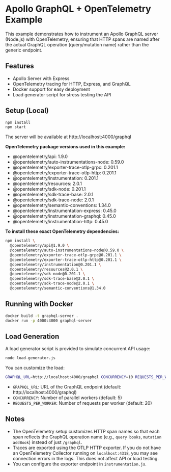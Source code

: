 # Apollo GraphQL + OpenTelemetry Example

This example demonstrates how to instrument an Apollo GraphQL server (Node.js) with OpenTelemetry, ensuring that HTTP spans are named after the actual GraphQL operation (query/mutation name) rather than the generic endpoint.

## Features

- Apollo Server with Express
- OpenTelemetry tracing for HTTP, Express, and GraphQL
- Docker support for easy deployment
- Load generator script for stress testing the API

## Setup (Local)

```bash
npm install
npm start
```

The server will be available at http://localhost:4000/graphql

**OpenTelemetry package versions used in this example:**

- @opentelemetry/api: 1.9.0
- @opentelemetry/auto-instrumentations-node: 0.59.0
- @opentelemetry/exporter-trace-otlp-grpc: 0.201.1
- @opentelemetry/exporter-trace-otlp-http: 0.201.1
- @opentelemetry/instrumentation: 0.201.1
- @opentelemetry/resources: 2.0.1
- @opentelemetry/sdk-node: 0.201.1
- @opentelemetry/sdk-trace-base: 2.0.1
- @opentelemetry/sdk-trace-node: 2.0.1
- @opentelemetry/semantic-conventions: 1.34.0
- @opentelemetry/instrumentation-express: 0.45.0
- @opentelemetry/instrumentation-graphql: 0.45.0
- @opentelemetry/instrumentation-http: 0.45.0

**To install these exact OpenTelemetry dependencies:**

```bash
npm install \
  @opentelemetry/api@1.9.0 \
  @opentelemetry/auto-instrumentations-node@0.59.0 \
  @opentelemetry/exporter-trace-otlp-grpc@0.201.1 \
  @opentelemetry/exporter-trace-otlp-http@0.201.1 \
  @opentelemetry/instrumentation@0.201.1 \
  @opentelemetry/resources@2.0.1 \
  @opentelemetry/sdk-node@0.201.1 \
  @opentelemetry/sdk-trace-base@2.0.1 \
  @opentelemetry/sdk-trace-node@2.0.1 \
  @opentelemetry/semantic-conventions@1.34.0
```

## Running with Docker

```bash
docker build -t graphql-server .
docker run -p 4000:4000 graphql-server
```

## Load Generation

A load generator script is provided to simulate concurrent API usage:

```bash
node load-generator.js
```

You can customize the load:
```bash
GRAPHQL_URL=http://localhost:4000/graphql CONCURRENCY=10 REQUESTS_PER_WORKER=50 node load-generator.js
```
- `GRAPHQL_URL`: URL of the GraphQL endpoint (default: http://localhost:4000/graphql)
- `CONCURRENCY`: Number of parallel workers (default: 5)
- `REQUESTS_PER_WORKER`: Number of requests per worker (default: 20)

## Notes
- The OpenTelemetry setup customizes HTTP span names so that each span reflects the GraphQL operation name (e.g., `query books`, `mutation addBook`) instead of just `/graphql`.
- Traces are exported using the OTLP HTTP exporter. If you do not have an OpenTelemetry Collector running on `localhost:4318`, you may see connection errors in the logs. This does not affect API or load testing.
- You can configure the exporter endpoint in `instrumentation.js`. 